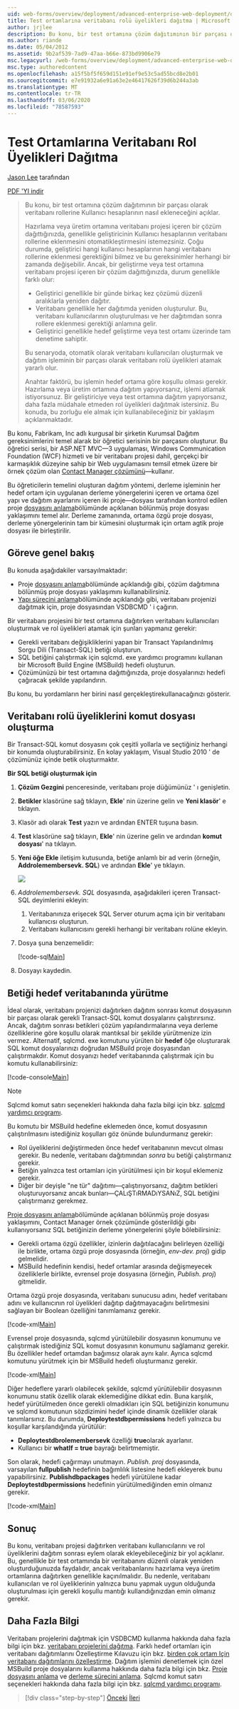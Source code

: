 ```yaml
---
uid: web-forms/overview/deployment/advanced-enterprise-web-deployment/deploying-database-role-memberships-to-test-environments
title: Test ortamlarına veritabanı rolü üyelikleri dağıtma | Microsoft Docs
author: jrjlee
description: Bu konu, bir test ortamına çözüm dağıtımının bir parçası olarak veritabanı rollerine Kullanıcı hesaplarının nasıl ekleneceğini açıklar. İçeren bir çözümü dağıttığınızda...
ms.author: riande
ms.date: 05/04/2012
ms.assetid: 9b2af539-7ad9-47aa-b66e-873bd9906e79
msc.legacyurl: /web-forms/overview/deployment/advanced-enterprise-web-deployment/deploying-database-role-memberships-to-test-environments
msc.type: authoredcontent
ms.openlocfilehash: a15f5bf5f659d151e91ef9e53c5ad55bcd8e2b01
ms.sourcegitcommit: e7e91932a6e91a63e2e46417626f39d6b244a3ab
ms.translationtype: MT
ms.contentlocale: tr-TR
ms.lasthandoff: 03/06/2020
ms.locfileid: "78587593"
---
```

# <a name="deploying-database-role-memberships-to-test-environments"></a>Test Ortamlarına Veritabanı Rol Üyelikleri Dağıtma

[Jason Lee](https://github.com/jrjlee) tarafından

[PDF 'YI indir](https://msdnshared.blob.core.windows.net/media/MSDNBlogsFS/prod.evol.blogs.msdn.com/CommunityServer.Blogs.Components.WeblogFiles/00/00/00/63/56/8130.DeployingWebAppsInEnterpriseScenarios.pdf)

> Bu konu, bir test ortamına çözüm dağıtımının bir parçası olarak veritabanı rollerine Kullanıcı hesaplarının nasıl ekleneceğini açıklar.
> 
> Hazırlama veya üretim ortamına veritabanı projesi içeren bir çözüm dağıttığınızda, genellikle geliştiricinin Kullanıcı hesaplarının veritabanı rollerine eklenmesini otomatikleştirmesini istemezsiniz. Çoğu durumda, geliştirici hangi kullanıcı hesaplarının hangi veritabanı rollerine eklenmesi gerektiğini bilmez ve bu gereksinimler herhangi bir zamanda değişebilir. Ancak, bir geliştirme veya test ortamına veritabanı projesi içeren bir çözüm dağıttığınızda, durum genellikle farklı olur:
> 
> - Geliştirici genellikle bir günde birkaç kez çözümü düzenli aralıklarla yeniden dağıtır.
> - Veritabanı genellikle her dağıtımda yeniden oluşturulur. Bu, veritabanı kullanıcılarının oluşturulması ve her dağıtımdan sonra rollere eklenmesi gerektiği anlamına gelir.
> - Geliştirici genellikle hedef geliştirme veya test ortamı üzerinde tam denetime sahiptir.
> 
> Bu senaryoda, otomatik olarak veritabanı kullanıcıları oluşturmak ve dağıtım işleminin bir parçası olarak veritabanı rolü üyelikleri atamak yararlı olur.
> 
> Anahtar faktörü, bu işlemin hedef ortama göre koşullu olması gerekir. Hazırlama veya üretim ortamına dağıtım yapıyorsanız, işlemi atlamak istiyorsunuz. Bir geliştiriciye veya test ortamına dağıtım yapıyorsanız, daha fazla müdahale etmeden rol üyelikleri dağıtmak istersiniz. Bu konuda, bu zorluğu ele almak için kullanabileceğiniz bir yaklaşım açıklanmaktadır.

Bu konu, Fabrikam, Inc adlı kurgusal bir şirketin Kurumsal Dağıtım gereksinimlerini temel alarak bir öğretici serisinin bir parçasını oluşturur. Bu öğretici serisi, bir ASP.NET MVC&#x2014;3 uygulaması, Windows Communication Foundation (WCF) hizmeti ve bir veritabanı projesi dahil, gerçekçi bir karmaşıklık düzeyine sahip bir Web uygulamasını temsil etmek üzere bir örnek çözüm olan [Contact Manager çözümünü](../web-deployment-in-the-enterprise/the-contact-manager-solution.md)&#x2014;kullanır.

Bu öğreticilerin temelini oluşturan dağıtım yöntemi, derleme işleminin her hedef ortam için uygulanan derleme yönergelerini içeren ve ortama özel yapı ve dağıtım ayarlarını içeren iki proje&#x2014;dosyası tarafından kontrol edilen proje [dosyasını anlama](../web-deployment-in-the-enterprise/understanding-the-project-file.md)bölümünde açıklanan bölünmüş proje dosyası yaklaşımını temel alır. Derleme zamanında, ortama özgü proje dosyası, derleme yönergelerinin tam bir kümesini oluşturmak için ortam agtik proje dosyası ile birleştirilir.

## <a name="task-overview"></a>Göreve genel bakış

Bu konuda aşağıdakiler varsayılmaktadır:

- Proje [dosyasını anlama](../web-deployment-in-the-enterprise/understanding-the-project-file.md)bölümünde açıklandığı gibi, çözüm dağıtımına bölünmüş proje dosyası yaklaşımını kullanabilirsiniz.
- [Yapı sürecini anlama](../web-deployment-in-the-enterprise/understanding-the-build-process.md)bölümünde açıklandığı gibi, veritabanı projenizi dağıtmak için, proje dosyasından VSDBCMD ' i çağırın.

Bir veritabanı projesini bir test ortamına dağıtırken veritabanı kullanıcıları oluşturmak ve rol üyelikleri atamak için şunları yapmanız gerekir:

- Gerekli veritabanı değişikliklerini yapan bir Transact Yapılandırılmış Sorgu Dili (Transact-SQL) betiği oluşturun.
- SQL betiğini çalıştırmak için sqlcmd. exe yardımcı programını kullanan bir Microsoft Build Engine (MSBuild) hedefi oluşturun.
- Çözümünüzü bir test ortamına dağıttığınızda, proje dosyalarınızı hedefi çağıracak şekilde yapılandırın.

Bu konu, bu yordamların her birini nasıl gerçekleştirekullanacağınızı gösterir.

## <a name="scripting-the-database-role-memberships"></a>Veritabanı rolü üyeliklerini komut dosyası oluşturma

Bir Transact-SQL komut dosyasını çok çeşitli yollarla ve seçtiğiniz herhangi bir konumda oluşturabilirsiniz. En kolay yaklaşım, Visual Studio 2010 ' de çözümünüz içinde betik oluşturmaktır.

**Bir SQL betiği oluşturmak için**

1. **Çözüm Gezgini** penceresinde, veritabanı proje düğümünüz ' ı genişletin.
2. **Betikler** klasörüne sağ tıklayın, **Ekle**' nin üzerine gelin ve **Yeni klasör**' e tıklayın.
3. Klasör adı olarak **Test** yazın ve ardından ENTER tuşuna basın.
4. **Test** klasörüne sağ tıklayın, **Ekle**' nin üzerine gelin ve ardından **komut dosyası**' na tıklayın.
5. **Yeni öğe Ekle** iletişim kutusunda, betiğe anlamlı bir ad verin (örneğin, **Addrolemembersevk. SQL**) ve ardından **Ekle**' ye tıklayın.

    ![](deploying-database-role-memberships-to-test-environments/_static/image1.png)
6. *Addrolemembersevk. SQL* dosyasında, aşağıdakileri içeren Transact-SQL deyimlerini ekleyin:

    1. Veritabanınıza erişecek SQL Server oturum açma için bir veritabanı kullanıcısı oluşturun.
    2. Veritabanı kullanıcısını gerekli herhangi bir veritabanı rolüne ekleyin.
7. Dosya şuna benzemelidir:

    [!code-sql[Main](deploying-database-role-memberships-to-test-environments/samples/sample1.sql)]
8. Dosyayı kaydedin.

## <a name="executing-the-script-on-the-target-database"></a>Betiği hedef veritabanında yürütme

İdeal olarak, veritabanı projenizi dağıtırken dağıtım sonrası komut dosyasının bir parçası olarak gerekli Transact-SQL komut dosyalarını çalıştırırsınız. Ancak, dağıtım sonrası betikleri çözüm yapılandırmalarına veya derleme özelliklerine göre koşullu olarak mantıksal bir şekilde yürütmenize izin vermez. Alternatif, sqlcmd. exe komutunu yürüten bir **hedef** öğe oluşturarak SQL komut dosyalarınızı doğrudan MSBuild proje dosyasından çalıştırmakdır. Komut dosyanızı hedef veritabanında çalıştırmak için bu komutu kullanabilirsiniz:

[!code-console[Main](deploying-database-role-memberships-to-test-environments/samples/sample2.cmd)]

> [!NOTE]
> Sqlcmd komut satırı seçenekleri hakkında daha fazla bilgi için bkz. [sqlcmd yardımcı programı](https://msdn.microsoft.com/library/ms162773.aspx).

Bu komutu bir MSBuild hedefine eklemeden önce, komut dosyasının çalıştırılmasını istediğiniz koşulları göz önünde bulundurmanız gerekir:

- Rol üyeliklerini değiştirmeden önce hedef veritabanının mevcut olması gerekir. Bu nedenle, veritabanı dağıtımından *sonra* bu betiği çalıştırmanız gerekir.
- Betiğin yalnızca test ortamları için yürütülmesi için bir koşul eklemeniz gerekir.
- Diğer bir deyişle "ne tür" dağıtımı&#x2014;çalıştırıyorsanız, dağıtım betikleri oluşturuyorsanız ancak bunları&#x2014;ÇALıŞTıRMADıYSANıZ, SQL betiğini çalıştırmanız gerekmez.

[Proje dosyasını anlama](../web-deployment-in-the-enterprise/understanding-the-project-file.md)bölümünde açıklanan bölünmüş proje dosyası yaklaşımını, Contact Manager örnek çözümünde gösterildiği gıbı kullanıyorsanız SQL betiğinizin derleme yönergelerini şöyle bölebilirsiniz:

- Gerekli ortama özgü özellikler, izinlerin dağıtılacağını belirleyen özelliği ile birlikte, ortama özgü proje dosyasında (örneğin, *env-dev. proj*) gidip gelmelidir.
- MSBuild hedefinin kendisi, hedef ortamlar arasında değişmeyecek özelliklerle birlikte, evrensel proje dosyasına (örneğin, *Publish. proj*) gitmelidir.

Ortama özgü proje dosyasında, veritabanı sunucusu adını, hedef veritabanı adını ve kullanıcının rol üyelikleri dağıtıp dağıtmayacağını belirtmesini sağlayan bir Boolean özelliğini tanımlamanız gerekir.

[!code-xml[Main](deploying-database-role-memberships-to-test-environments/samples/sample3.xml)]

Evrensel proje dosyasında, sqlcmd yürütülebilir dosyasının konumunu ve çalıştırmak istediğiniz SQL komut dosyasının konumunu sağlamanız gerekir. Bu özellikler hedef ortamdan bağımsız olarak aynı kalır. Ayrıca sqlcmd komutunu yürütmek için bir MSBuild hedefi oluşturmanız gerekir.

[!code-xml[Main](deploying-database-role-memberships-to-test-environments/samples/sample4.xml)]

Diğer hedeflere yararlı olabilecek şekilde, sqlcmd yürütülebilir dosyasının konumunu statik özellik olarak eklemediğine dikkat edin. Buna karşılık, hedef yürütülmeden önce gerekli olmadıkları için SQL betiğinizin konumunu ve sqlcmd komutunun sözdizimini hedef içinde dinamik özellikler olarak tanımlarsınız. Bu durumda, **Deploytestdbpermissions** hedefi yalnızca bu koşullar karşılandığında yürütülür:

- **Deploytestdbrolemembersevk** özelliği **true**olarak ayarlanır.
- Kullanıcı bir **whatIf = true** bayrağı belirtmemiştir.

Son olarak, hedefi çağırmayı unutmayın. *Publish. proj* dosyasında, varsayılan **fullpublish** hedefinin bağımlılık listesine hedefi ekleyerek bunu yapabilirsiniz. **Publishdbpackages** hedefi yürütülene kadar **Deploytestdbpermissions** hedefinin yürütülmediğinden emin olmanız gerekir.

[!code-xml[Main](deploying-database-role-memberships-to-test-environments/samples/sample5.xml)]

## <a name="conclusion"></a>Sonuç

Bu konu, veritabanı projesi dağıtırken veritabanı kullanıcılarını ve rol üyeliklerini dağıtım sonrası eylem olarak ekleyebileceğiniz bir yol açıklanır. Bu, genellikle bir test ortamında bir veritabanını düzenli olarak yeniden oluşturduğunuzda faydalıdır, ancak veritabanlarını hazırlama veya üretim ortamlarına dağıtırken genellikle kaçınılmalıdır. Bu nedenle, veritabanı kullanıcıları ve rol üyeliklerinin yalnızca bunu yapmak uygun olduğunda oluşturulması için gerekli koşullu mantığı kullandığınızdan emin olmanız gerekir.

## <a name="further-reading"></a>Daha Fazla Bilgi

Veritabanı projelerini dağıtmak için VSDBCMD kullanma hakkında daha fazla bilgi için bkz. [veritabanı projelerini dağıtma](../web-deployment-in-the-enterprise/deploying-database-projects.md). Farklı hedef ortamları için veritabanı dağıtımlarını Özelleştirme Kılavuzu için bkz. [birden çok ortam Için veritabanı dağıtımlarını özelleştirme](customizing-database-deployments-for-multiple-environments.md). Dağıtım işlemini denetlemek için özel MSBuild proje dosyalarını kullanma hakkında daha fazla bilgi için bkz. [Proje dosyasını anlama](../web-deployment-in-the-enterprise/understanding-the-project-file.md) ve [derleme sürecini anlama](../web-deployment-in-the-enterprise/understanding-the-build-process.md). Sqlcmd komut satırı seçenekleri hakkında daha fazla bilgi için bkz. [sqlcmd yardımcı programı](https://msdn.microsoft.com/library/ms162773.aspx).

> [!div class="step-by-step"]
> [Önceki](customizing-database-deployments-for-multiple-environments.md)
> [İleri](deploying-membership-databases-to-enterprise-environments.md)
